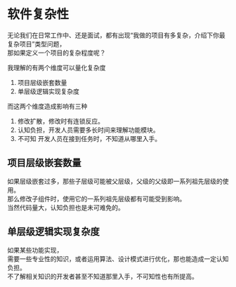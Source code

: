 # 软件复杂性
无论我们在日常工作中、还是面试，都有出现“我做的项目有多复杂，介绍下你最复杂项目”类型问题，   
那如果定义一个项目的复杂程度呢？

我理解的有两个维度可以量化复杂度

1. 项目层级嵌套数量
2. 单层级逻辑实现复杂度

而这两个维度造成影响有三种

1. 修改扩散，修改时有连锁反应。
2. 认知负担，开发人员需要多长时间来理解功能模块。
3. 不可知 开发人员在接到任务时，不知道从哪里入手。


## 项目层级嵌套数量

如果层级嵌套过多，那些子层级可能被父层级，父级的父级即一系列祖先层级的使用。     
那么修改子组件时，使用它的一系列祖先层级都有可能受到影响。    
当然代码量大，认知负担也是未可难免的。

## 单层级逻辑实现复杂度
如果某些功能实现，   
需要一些专业性的知识，或者运用算法、设计模式进行优化，那也能造成一定认知负担。   
不了解相关知识的开发者甚至不知道那里入手，不可知性也有所提高。